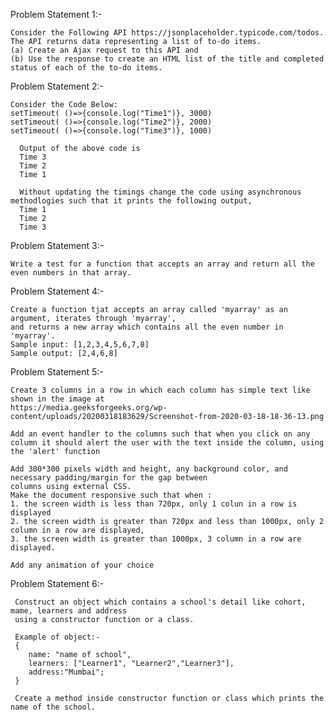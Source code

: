Problem Statement 1:-

    Consider the Following API https://jsonplaceholder.typicode.com/todos.
    The API returns data representing a list of to-do items. 
    (a) Create an Ajax request to this API and 
    (b) Use the response to create an HTML list of the title and completed status of each of the to-do items. 


Problem Statement 2:-

    Consider the Code Below:
    setTimeout( ()=>{console.log("Time1")}, 3000)
    setTimeout( ()=>{console.log("Time2")}, 2000)
    setTimeout( ()=>{console.log("Time3")}, 1000)

      Output of the above code is 
      Time 3
      Time 2
      Time 1

      Without updating the timings change the code using asynchronous methodlogies such that it prints the following output,
      Time 1
      Time 2
      Time 3


Problem Statement 3:-

    Write a test for a function that accepts an array and return all the even numbers in that array.

Problem Statement 4:-

    Create a function tjat accepts an array called 'myarray' as an argument, iterates through 'myarray', 
    and returns a new array which contains all the even number in 'myarray'.
    Sample input: [1,2,3,4,5,6,7,8]
    Sample output: [2,4,6,8]
    
 Problem Statement 5:-
 
    Create 3 columns in a row in which each column has simple text like shown in the image at 
    https://media.geeksforgeeks.org/wp-content/uploads/20200318183629/Screenshot-from-2020-03-18-18-36-13.png
    
    Add an event handler to the columns such that when you click on any
    column it should alert the user with the text inside the column, using the 'alert' function
    
    Add 300*300 pixels width and height, any background color, and necessary padding/margin for the gap between 
    columns using external CSS.
    Make the document responsive such that when :
    1. the screen width is less than 720px, only 1 colun in a row is displayed
    2. the screen width is greater than 720px and less than 1000px, only 2 column in a row are displayed,
    3. the screen width is greater than 1000px, 3 column in a row are displayed.
    
    Add any animation of your choice
 
 
 Problem Statement 6:-
 
     Construct an object which contains a school's detail like cohort, mame, learners and address 
     using a constructor function or a class.
     
     Example of object:-
     {
        name: "name of school",
        learners: ["Learner1", "Learner2","Learner3"],
        address:"Mumbai";
     }
     
     Create a method inside constructor function or class which prints the name of the school.
 

